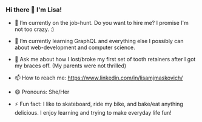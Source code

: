 ### Hi there 👋 I'm Lisa!


- 🔭 I’m currently on the job-hunt.  Do you want to hire me?  I promise I'm not too crazy. :)  

- 🌱 I’m currently learning GraphQL and everything else I possibly can about web-development and computer science.

- 💬 Ask me about how I lost/broke my first set of tooth retainers after I got my braces off.  (My parents were not thrilled) 

- 📫 How to reach me: https://www.linkedin.com/in/lisamjmaskovich/

- 😄 Pronouns: She/Her

- ⚡ Fun fact: I like to skateboard, ride my bike, and bake/eat anything delicious.  I enjoy learning and trying to make everyday life fun!

